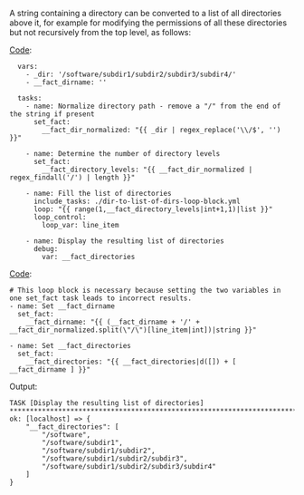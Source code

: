 A string containing a directory can be converted to a list of all directories above it, for example for modifying the permissions of all these directories but not recursively from the top level, as follows:

[Code](https://github.com/berndfinger/ansible-data-type-conversion/blob/main/sample-code/create-list-of-all-upper-level-directories-from-a-directory-string.yml):
```
  vars:
    - _dir: '/software/subdir1/subdir2/subdir3/subdir4/'
    - __fact_dirname: ''

  tasks:
    - name: Normalize directory path - remove a "/" from the end of the string if present
      set_fact:
        __fact_dir_normalized: "{{ _dir | regex_replace('\\/$', '') }}"

    - name: Determine the number of directory levels
      set_fact:
        __fact_directory_levels: "{{ __fact_dir_normalized | regex_findall('/') | length }}"

    - name: Fill the list of directories
      include_tasks: ./dir-to-list-of-dirs-loop-block.yml
      loop: "{{ range(1,__fact_directory_levels|int+1,1)|list }}"
      loop_control:
        loop_var: line_item

    - name: Display the resulting list of directories
      debug:
        var: __fact_directories
```

[Code](https://github.com/berndfinger/ansible-data-type-conversion/blob/main/sample-code/dir-to-list-of-dirs-loop-block.yml):
```
# This loop block is necessary because setting the two variables in one set_fact task leads to incorrect results.
- name: Set __fact_dirname
  set_fact:
    __fact_dirname: "{{ (__fact_dirname + '/' + __fact_dir_normalized.split(\"/\")[line_item|int])|string }}"

- name: Set __fact_directories
  set_fact:
    __fact_directories: "{{ __fact_directories|d([]) + [ __fact_dirname ] }}"
```

Output:
```
TASK [Display the resulting list of directories] *******************************************************************************************
ok: [localhost] => {
    "__fact_directories": [
        "/software",
        "/software/subdir1",
        "/software/subdir1/subdir2",
        "/software/subdir1/subdir2/subdir3",
        "/software/subdir1/subdir2/subdir3/subdir4"
    ]
}
```
